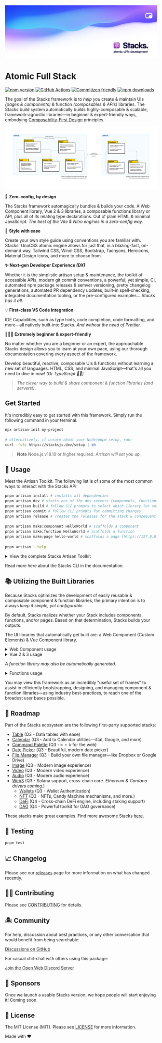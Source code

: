![Social Card of Stacks](.github/art/social.png)

# Atomic Full Stack

[![npm version][npm-version-src]][npm-version-href]
[![GitHub Actions][github-actions-src]][github-actions-href]
[![Commitizen friendly](https://img.shields.io/badge/commitizen-friendly-brightgreen.svg)](http://commitizen.github.io/cz-cli/)
[![npm downloads][npm-downloads-src]][npm-downloads-href]
<!-- [![Codecov][codecov-src]][codecov-href] -->

The goal of the Stacks framework is to _help you_ create & maintain UIs _(pages & components)_ & function _(composables & APIs)_ libraries. The Stacks build system automatically builds highly-composable & scalable, framework-agnostic libraries—in beginner & expert-friendly ways, embodying [Composability-First Design](/apps/site/docs/composability-first-design.md) principles.

![Atomic UI & FX Design](./apps/site/images/diagram.png)

🤖 **Zero-config, by design**

The Stacks framework automagically bundles & builds your code. A Web Component library, Vue 2 & 3 libraries, a composable functions library or API, plus all of its relating type declarations. Out of plain HTML & minimal JavaScript. _The best of the Vite & Nitro engines in a zero-config way._

🎨 **Style with ease**

Create your own style guide using conventions you are familiar with. Stacks' UnoCSS atomic engine allows for just that, in a blazing-fast, on-demand way. Tailwind CSS, Windi CSS, Bootstrap, Tachyons, Heroicons, Material Design Icons, and more to choose from.

**✨ Next-gen Developer Experience _(DX)_**

Whether it is the simplistic artisan setup & maintenance, the toolkit of accessible APIs, modern git commit conventions, a powerful, yet simple, CI, automated npm package releases & semver versioning, pretty changelog generations, automated PR dependency updates, built-in spell-checking, integrated documentation tooling, or the pre-configured examples... _Stacks has it all._

💡 **First-class VS Code integration**

IDE Capabilities, such as type hints, code completion, code formatting, and more—all natively built-into Stacks. _And without the need of Prettier._

🧙🏼‍♀️ **Extremely beginner & expert-friendly**

No matter whether you are a beginner or an expert, the approachable Stacks design allows you to learn at your own pace, using our thorough documentation covering every aspect of the framework.

Develop beautiful, reactive, composable UIs & functions without learning a new set of languages. HTML, CSS, and minimal JavaScript—that's all you need to dive in now! _(Or TypeScript ✌🏼)_

> _The clever way to build & share component & function libraries (and servers!)._

## Get Started

It's incredibly easy to get started with this framework. Simply run the following command in your terminal:

```bash
npx artisan-init my-project

# alternatively, if unsure about your Node/pnpm setup, run:
curl -fsSL https://stacksjs.dev/setup | sh
```

> **Note**
> Node.js v18.10 or higher required. _Artisan will set you up._

## 🤖 Usage

Meet the Artisan Toolkit. The following list is of some of the most common ways to interact with the Stacks API:

```bash
pnpm artisan install # installs all dependencies
pnpm artisan dev # starts one of the dev servers (components, functions, pages, or docs)
pnpm artisan build # follow CLI prompts to select which library (or server) to build
pnpm artisan commit # follow CLI prompts for committing changes
pnpm artisan release # creates the releases for the stack & consequently, publishes them to npm

pnpm artisan make:component HelloWorld # scaffolds a component
pnpm artisan make:function HelloWorld # scaffolds a function
pnpm artisan make:page hello-world # scaffolds a page (https://127.0.0.1/hello-world)

pnpm artisan --help
```

<details>
<summary>View the complete Stacks Artisan Toolkit</summary>

```bash
pnpm artisan # view help menu
pnpm artisan install # installs your dependencies
pnpm artisan fresh # fresh reinstall of all deps
pnpm artisan update # auto-update deps & the Stacks framework

pnpm artisan --version # get the Stacks version
pnpm artisan --help # view help menu

# if you need any more info on any command listed here, you may suffix
# any of them via the "help option", i.e. `pnpm artisan ... --help`

pnpm artisan dev # starts one of the dev servers (components, functions, pages, or docs)
pnpm artisan dev:components # starts local playground dev server
pnpm artisan dev:pages # starts local playground pages dev server
pnpm artisan dev:functions # stubs local the functions
pnpm artisan dev:docs # starts local docs dev server

# for Laravel users, `serve` may be a more familiar command. Hence, we aliased it:
pnpm artisan serve # starts one of the dev servers (components, functions, pages, or docs)
pnpm artisan serve:components # starts local playground dev server
pnpm artisan serve:pages # starts local playground pages dev server
pnpm artisan serve:functions # stubs local the functions
pnpm artisan serve:docs # starts local docs dev server

# sets your application key
pnpm artisan key:generate

pnpm artisan make:stack project
pnpm artisan make:component HelloWorld
pnpm artisan make:function hello-world
pnpm artisan make:page hello-world
pnpm artisan make:lang de
pnpm artisan make:database cars
pnpm artisan make:table brands
pnpm artisan make:migration create_cars_table
pnpm artisan make:factory cars

pnpm artisan stub # stubs all the libraries
pnpm artisan stub:functions # stubs the function library

pnpm artisan lint # runs linter
pnpm artisan lint:fix # runs linter and fixes issues

pnpm artisan commit # follow CLI prompts for committing staged changes
pnpm artisan release # creates the releases for the stack & triggers the Release Action (workflow)
pnpm artisan changelog # generates CHANGELOG.md

# building for production (e.g. npm, Vercel, Netlify, et al.)
pnpm artisan build # select a specific build (follow CLI prompts)
pnpm artisan build:components # builds Vue component library & Web Component library
pnpm artisan build:functions # builds function library
pnpm artisan build:vue-components # builds Vue 2 & 3-ready Component library
pnpm artisan build:web-components # builds framework agnostic Web Component library (i.e. Custom Elements)
pnpm artisan build:pages # builds pages

# when deploying your app/s to a remote server or cloud provider
pnpm artisan deploy:docs
pnpm artisan deploy:functions
pnpm artisan deploy:pages

# select the example to run (follow CLI prompts)
pnpm artisan example

# test your stack
pnpm artisan test # runs test suite
pnpm artisan test:unit # runs unit tests
pnpm artisan test:e2e # runs e2e tests
pnpm artisan test:coverage # runs test coverage
pnpm artisan test:types # runs typecheck
```

</details>

Read more here about the Stacks CLI in the documentation.

## 📚 Utilizing the Built Libraries

Because Stacks optimizes the development of easily reusable & composable component & function libraries, the primary intention is to always _keep it simple, yet configurable._

By default, Stacks realizes whether your Stack includes components, functions, and/or pages. Based on that determination, Stacks builds your outputs.

The UI libraries that automatically get built are: a Web Component (Custom Elements) & Vue Component library.

<details>
<summary>Web Component usage</summary>

```bash
npm install my-awesome-library
```

After you installed your Stacks generated library, you can use a "Custom Element" (Web Component) in the following way:

```html
<html>
  <body>
    <hello-world name="Jane Doe"></hello-world>
    <script src="my-awesome-library.js"></script>
  </body>
</html>
```

</details>

<details>
<summary>Vue 2 & 3 usage</summary>

```bash
npm install my-awesome-library
```

After you installed your Stacks generated library, you can use your Vue Components in the following way:

```vue
<script setup lang="ts">
import HelloWorld from 'my-awesome-library'
</script>

<template>
  <HelloWorld name="J Doe" />
</template>
```

</details>

_A function library may also be automatically generated._

<details>
<summary>Functions usage</summary>

```bash
npm install hello-world-library
```

After you installed your Stacks generated library, you can use your functions in the following way:

```ts
import { count, increment } from 'hello-world-fx'

console.log('count is', count)
increment()
console.log('increased count is', count)
```

</details>

You may view this framework as an incredibly "useful set of frames" to assist in efficiently bootstrapping, designing, and managing component & function libraries—using industry best-practices, to reach one of the broadest user bases possible.

## 🚙 Roadmap

Part of the Stacks ecosystem are the following first-party supported stacks:

- [Table](https://github.com/stacksjs/table) (Q3 - Data tables with ease)
- [Calendar](https://github.com/stacksjs/calendar) (Q3 - Add to Calendar utilities—iCal, Google, and more)
- [Command Palette](https://github.com/stacksjs/command-palette) (Q3 - `⌘ + k` for the web)
- [Date Picker](https://github.com/stacksjs/date-picker) (Q3 - Beautiful, modern date picker)
- [File Manager](https://github.com/stacksjs/file-manager) (Q3 - Build your own file manager—like Dropbox or Google Drive)
- [Image](https://github.com/stacksjs/image) (Q3 - Modern image experience)
- [Video](https://github.com/stacksjs/video) (Q3 - Modern video experience)
- [Audio](https://github.com/stacksjs/audio) (Q3 - Modern audio experience)
- [Web3](https://github.com/stacksjs/web3) (Q3 - Solana support, cross-chain core. _Ethereum & Cardano drivers coming._)
  - [Wallets](https://github.com/stacksjs/wallets) (Q3 - Wallet Authentication)
  - [NFT](https://github.com/stacksjs/nft) (Q3 - NFTs, Candy Machine mechanisms, and more.)
  - [DeFi](https://github.com/stacksjs/defi) (Q4 - Cross-chain DeFi engine, including staking support)
  - [DAO](https://github.com/stacksjs/dao) (Q4 - Powerful toolkit for DAO governance)

These stacks make great examples. Find more awesome Stacks [here](https://github.com/stacksjs/awesome-stacks).

## 🧪 Testing

```bash
pnpm test
```

## 📈 Changelog

Please see our [releases](https://github.com/stacksjs/stacks/releases) page for more information on what has changed recently.

## 💪🏼 Contributing

Please see [CONTRIBUTING](.github/CONTRIBUTING.md) for details.

## 🏝 Community

For help, discussion about best practices, or any other conversation that would benefit from being searchable:

[Discussions on GitHub](https://github.com/stacksjs/stacks/discussions)

For casual chit-chat with others using this package:

[Join the Open Web Discord Server](https://discord.ow3.org)

## 📄 Sponsors

Once we launch a usable Stacks version, we hope people will start enjoying it! Coming soon.

## 📄 License

The MIT License (MIT). Please see [LICENSE](LICENSE.md) for more information.

Made with ❤️

<!-- Badges -->
[npm-version-src]: https://img.shields.io/npm/v/@stacksjs/stacks?style=flat-square
[npm-version-href]: https://npmjs.com/package/@stacksjs/stacks

[npm-downloads-src]: https://img.shields.io/npm/dm/@stacksjs/stacks?style=flat-square
[npm-downloads-href]: https://npmjs.com/package/@stacksjs/stacks

[github-actions-src]: https://img.shields.io/github/workflow/status/stacksjs/stacks/CI/main?style=flat-square
[github-actions-href]: https://github.com/stacksjs/stacks/actions?query=workflow%3Aci

<!-- [codecov-src]: https://img.shields.io/codecov/c/gh/stacksjs/stacks/main?style=flat-square
[codecov-href]: https://codecov.io/gh/stacksjs/stacks -->
